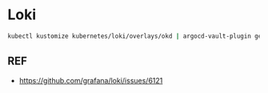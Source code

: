 # Loki

```bash
kubectl kustomize kubernetes/loki/overlays/okd | argocd-vault-plugin generate - | kubectl apply -f -
```

## REF

- <https://github.com/grafana/loki/issues/6121>
